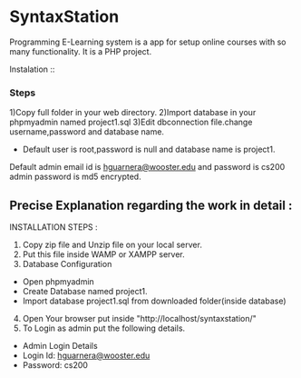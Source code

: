 # SyntaxStation

Programming E-Learning system is a app for setup online courses with so many functionality.
It is a PHP project.


Instalation ::
### Steps
1)Copy full folder in your web directory.
2)Import database in your phpmyadmin named project1.sql
3)Edit dbconnection file.change username,password and database name.
- Default user is root,password is null and database name is project1.

Default admin email id is hguarnera@wooster.edu and password is cs200
admin password is md5 encrypted.

## Precise Explanation regarding the work in detail :
INSTALLATION STEPS :
1. Copy zip file and Unzip file on your local server.
2. Put this file inside WAMP or XAMPP server.
3. Database Configuration
- Open phpmyadmin
- Create Database named project1​.
- Import database project1.sql from downloaded folder(inside database)
4. Open Your browser put inside "http://localhost/syntaxstation/"
5. To Login as admin put the following details.
- Admin Login Details
- Login Id: hguarnera@wooster.edu
- Password: cs200


